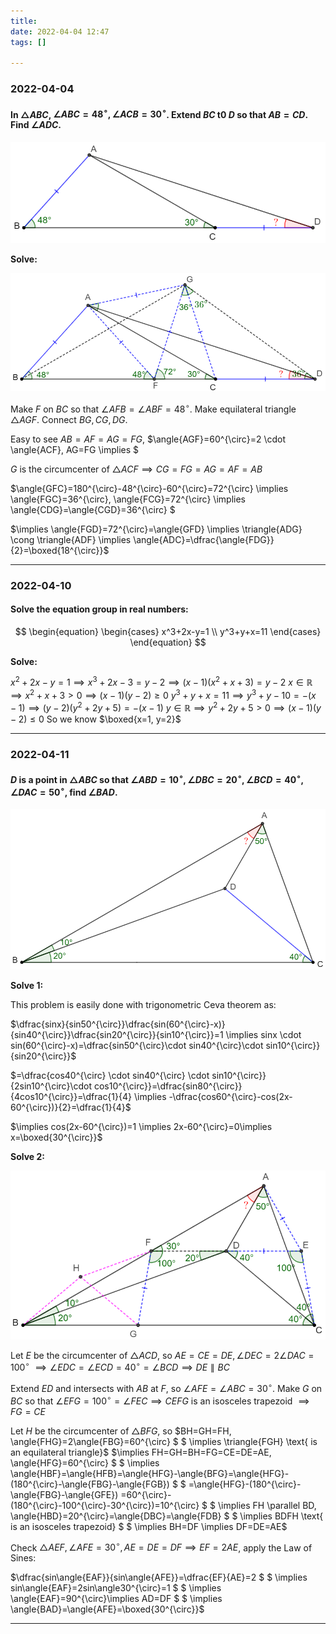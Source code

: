 ```yaml
---
title:
date: 2022-04-04 12:47
tags: []

---
```


### 2022-04-04

#### In $\triangle{ABC}$, $\angle{ABC}=48^{\circ}, \angle{ACB}=30^{\circ}$. Extend $BC$ t0 $D$ so that $AB=CD$. Find $\angle{ADC}$.

![image-20220404125034395](/assets/images/2022-04/image-20220404125034395.png)

**Solve:**

![image-20220404130506938](/assets/images/2022-04/image-20220404125258142.png)

Make $F$ on $BC$ so that $\angle{AFB}=\angle{ABF}=48^{\circ}$. Make equilateral triangle $\triangle{AGF}$. Connect $BG, CG, DG$.

Easy to see $AB=AF=AG=FG$, $\angle{AGF}=60^{\circ}=2 \cdot \angle{ACF}, AG=FG \implies $

$G$ is the circumcenter of $\triangle{ACF} \implies CG=FG=AG=AF=AB$

$\angle{GFC}=180^{\circ}-48^{\circ}-60^{\circ}=72^{\circ} \implies \angle{FGC}=36^{\circ}, \angle{FCG}=72^{\circ} \implies \angle{CDG}=\angle{CGD}=36^{\circ} $

$\implies \angle{FGD}=72^{\circ}=\angle{GFD} \implies \triangle{ADG} \cong \triangle{ADF} \implies \angle{ADC}=\dfrac{\angle{FDG}}{2}=\boxed{18^{\circ}}$

---

### 2022-04-10

#### Solve the equation group in real numbers:
$$
\begin{equation}
\begin{cases}
x^3+2x-y=1 \\
y^3+y+x=11
\end{cases}
\end{equation}
$$

**Solve:**

$x^2+2x-y=1 \implies x^3+2x-3=y-2 \implies (x-1)(x^2+x+3)=y-2$
$x \in \mathbb{R} \implies x^2+x+3 > 0 \implies (x-1)(y-2) \ge 0$
$y^3+y+x=11 \implies y^3+y-10=-(x-1) \implies (y-2)(y^2+2y+5)=-(x-1)$
$y \in \mathbb{R} \implies y^2+2y+5 > 0 \implies (x-1)(y-2) \le 0$
So we know $\boxed{x=1, y=2}$

---

### 2022-04-11

#### $D$ is a point in $\triangle{ABC}$ so that $\angle{ABD}=10^{\circ}, \angle{DBC}=20^{\circ}, \angle{BCD}=40^{\circ}, \angle{DAC}=50^{\circ}$, find $\angle{BAD}$.

![image-20220411175858333](/assets/images/2022-04/image-20220411175858333.png)

**Solve 1:**

This problem is easily done with trigonometric Ceva theorem as:

$\dfrac{sinx}{sin50^{\circ}}\dfrac{sin(60^{\circ}-x)}{sin40^{\circ}}\dfrac{sin20^{\circ}}{sin10^{\circ}}=1 \implies sinx \cdot sin(60^{\circ}-x)=\dfrac{sin50^{\circ}\cdot sin40^{\circ}\cdot sin10^{\circ}}{sin20^{\circ}}$

$=\dfrac{cos40^{\circ} \cdot sin40^{\circ} \cdot sin10^{\circ}}{2sin10^{\circ}\cdot cos10^{\circ}}=\dfrac{sin80^{\circ}}{4cos10^{\circ}}=\dfrac{1}{4} \implies -\dfrac{cos60^{\circ}-cos(2x-60^{\circ})}{2}=\dfrac{1}{4}$

$\implies cos(2x-60^{\circ})=1 \implies 2x-60^{\circ}=0\implies x=\boxed{30^{\circ}}$

**Solve 2:**

![image-20220411182229404](/assets/images/2022-04/image-20220411180410742.png)

Let $E$ be the circumcenter of $\triangle{ACD}$, so $AE=CE=DE, \angle{DEC}=2\angle{DAC}=100^{\circ}$
$\implies \angle{EDC}=\angle{ECD}=40^{\circ}=\angle{BCD} \implies DE \parallel BC$

Extend $ED$ and intersects with $AB$ at $F$, so $\angle{AFE}=\angle{ABC}=30^{\circ}$. Make $G$ on $BC$ so that $\angle{EFG}=100^{\circ}=\angle{FEC} \implies CEFG$ is an isosceles trapezoid $\implies FG=CE$

Let $H$ be the circumcenter of $\triangle{BFG}$, so $BH=GH=FH, \angle{FHG}=2\angle{FBG}=60^{\circ} $
$ \implies \triangle{FGH} \text{ is an equilateral triangle}$
$\implies FH=GH=BH=FG=CE=DE=AE, \angle{HFG}=60^{\circ} $
$ \implies \angle{HBF}=\angle{HFB}=\angle{HFG}-\angle{BFG}=\angle{HFG}-(180^{\circ}-\angle{FBG}-\angle{FGB}) $
$ =\angle{HFG}-(180^{\circ}-\angle{FBG}-\angle{GFE}) =60^{\circ}-(180^{\circ}-100^{\circ}-30^{\circ})=10^{\circ} $
$ \implies FH \parallel BD, \angle{HBD}=20^{\circ}=\angle{DBC}=\angle{FDB} $
$ \implies BDFH \text{ is an isosceles trapezoid} $
$ \implies BH=DF \implies DF=DE=AE$

Check $\triangle{AEF}, \angle{AFE}=30^{\circ}, AE=DE=DF \implies EF=2AE$, apply the Law of Sines:

$\dfrac{sin\angle{EAF}}{sin\angle{AFE}}=\dfrac{EF}{AE}=2 $
$ \implies sin\angle{EAF}=2sin\angle30^{\circ}=1 $
$ \implies \angle{EAF}=90^{\circ}\implies AD=DF $
$ \implies \angle{BAD}=\angle{AFE}=\boxed{30^{\circ}}$

---

